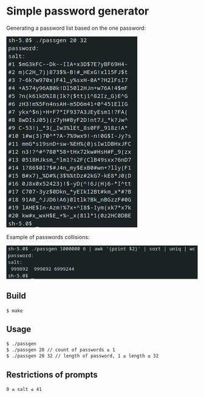 # Simple password generator

Generating a password list based on the one password:

![alt text](assets/example.png "example")

Example of passwords collisions:

![alt text](assets/collisions.png "collisions")

## Build

````
$ make
````

## Usage

````
$ ./passgen
$ ./passgen 20 // count of passwords ≥ 1
$ ./passgen 20 32 // length of password, 1 ≤ length ≤ 32
````

## Restrictions of prompts

````
0 ≤ salt ≤ 41
````
